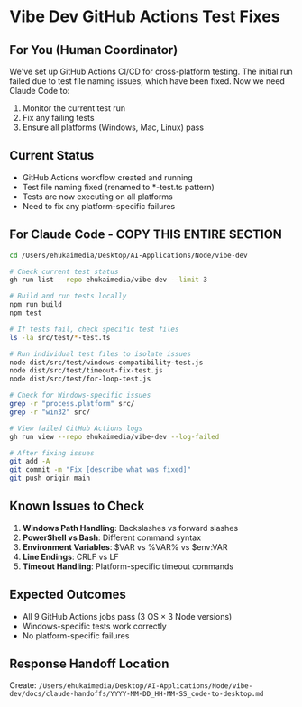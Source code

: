 # Vibe Dev GitHub Actions Test Fixes

## For You (Human Coordinator)

We've set up GitHub Actions CI/CD for cross-platform testing. The initial run failed due to test file naming issues, which have been fixed. Now we need Claude Code to:

1. Monitor the current test run
2. Fix any failing tests
3. Ensure all platforms (Windows, Mac, Linux) pass

## Current Status
- GitHub Actions workflow created and running
- Test file naming fixed (renamed to *-test.ts pattern)
- Tests are now executing on all platforms
- Need to fix any platform-specific failures

## For Claude Code - COPY THIS ENTIRE SECTION

```bash
cd /Users/ehukaimedia/Desktop/AI-Applications/Node/vibe-dev

# Check current test status
gh run list --repo ehukaimedia/vibe-dev --limit 3

# Build and run tests locally
npm run build
npm test

# If tests fail, check specific test files
ls -la src/test/*-test.ts

# Run individual test files to isolate issues
node dist/src/test/windows-compatibility-test.js
node dist/src/test/timeout-fix-test.js
node dist/src/test/for-loop-test.js

# Check for Windows-specific issues
grep -r "process.platform" src/
grep -r "win32" src/

# View failed GitHub Actions logs
gh run view --repo ehukaimedia/vibe-dev --log-failed

# After fixing issues
git add -A
git commit -m "Fix [describe what was fixed]"
git push origin main
```

## Known Issues to Check

1. **Windows Path Handling**: Backslashes vs forward slashes
2. **PowerShell vs Bash**: Different command syntax
3. **Environment Variables**: $VAR vs %VAR% vs $env:VAR
4. **Line Endings**: CRLF vs LF
5. **Timeout Handling**: Platform-specific timeout commands

## Expected Outcomes
- All 9 GitHub Actions jobs pass (3 OS × 3 Node versions)
- Windows-specific tests work correctly
- No platform-specific failures

## Response Handoff Location
Create: `/Users/ehukaimedia/Desktop/AI-Applications/Node/vibe-dev/docs/claude-handoffs/YYYY-MM-DD_HH-MM-SS_code-to-desktop.md`